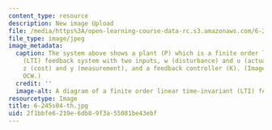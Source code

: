```yaml
---
content_type: resource
description: New image Upload
file: /media/https%3A/open-learning-course-data-rc.s3.amazonaws.com/6-245-multivariable-control-systems-spring-2004/2f1bbfe6219e6db89f3a55081be43ebf_6-245s04-th.jpg
file_type: image/jpeg
image_metadata:
  caption: The system above shows a plant (P) which is a finite order linear time-invariant
    (LTI) feedback system with two inputs, w (disturbance) and u (actuator), two outputs,
    z (cost) and y (measurement), and a feedback controller (K). (Image courtesy of
    OCW.)
  credit: ''
  image-alt: A diagram of a finite order linear time-invariant (LTI) feedback system.
resourcetype: Image
title: 6-245s04-th.jpg
uid: 2f1bbfe6-219e-6db8-9f3a-55081be43ebf
---
```

